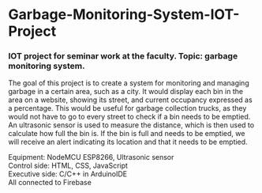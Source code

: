 # Garbage-Monitoring-System-IOT-Project

### IOT project for seminar work at the faculty. Topic: garbage monitoring system.

The goal of this project is to create a system for monitoring and managing garbage in a certain area, such as a city. It would display each bin in the area on a website, showing its street, and current occupancy expressed as a percentage. This would be useful for garbage collection trucks, as they would not have to go to every street to check if a bin needs to be emptied. An ultrasonic sensor is used to measure the distance, which is then used to calculate how full the bin is. If the bin is full and needs to be emptied, we will receive an alert indicating its location and that it needs to be emptied.

Equipment: NodeMCU ESP8266, Ultrasonic sensor <br>
Control side: HTML, CSS, JavaScript <br>
Executive side: C/C++ in ArduinoIDE <br>
All connected to Firebase <br>
